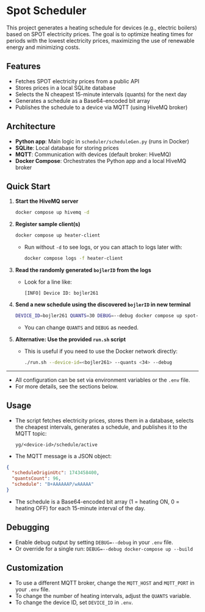 # Spot Scheduler

This project generates a heating schedule for devices (e.g., electric boilers) based on SPOT electricity prices. The goal is to optimize heating times for periods with the lowest electricity prices, maximizing the use of renewable energy and minimizing costs.

## Features
- Fetches SPOT electricity prices from a public API
- Stores prices in a local SQLite database
- Selects the N cheapest 15-minute intervals (quants) for the next day
- Generates a schedule as a Base64-encoded bit array
- Publishes the schedule to a device via MQTT (using HiveMQ broker)

## Architecture
- **Python app**: Main logic in `scheduler/scheduleGen.py` (runs in Docker)
- **SQLite**: Local database for storing prices
- **MQTT**: Communication with devices (default broker: HiveMQ)
- **Docker Compose**: Orchestrates the Python app and a local HiveMQ broker

## Quick Start

1. **Start the HiveMQ server**
   ```sh
   docker compose up hivemq -d
   ```

2. **Register sample client(s)**
   ```sh
   docker compose up heater-client
   ```
   - Run without `-d` to see logs, or you can attach to logs later with:
     ```sh
     docker compose logs -f heater-client
     ```

3. **Read the randomly generated `bojlerID` from the logs**
   - Look for a line like:
     ```
     [INFO] Device ID: bojler261
     ```

4. **Send a new schedule using the discovered `bojlerID` in new terminal**
   ```sh
   DEVICE_ID=bojler261 QUANTS=30 DEBUG=--debug docker compose up spot-scheduler
   ```
   - You can change `QUANTS` and `DEBUG` as needed.

5. **Alternative: Use the provided `run.sh` script**
   - This is useful if you need to use the Docker network directly:
     ```sh
     ./run.sh --device-id=<bojler261> --quants <34> --debug
     ```

---

- All configuration can be set via environment variables or the `.env` file.
- For more details, see the sections below.

## Usage

- The script fetches electricity prices, stores them in a database, selects the cheapest intervals, generates a schedule, and publishes it to the MQTT topic:
  
  `yg/<device-id>/schedule/active`

- The MQTT message is a JSON object:

```json
{
  "scheduleOriginUtc": 1743458400,
  "quantsCount": 96,
  "schedule": "B+AAAAAAP/wAAAAA"
}
```

- The schedule is a Base64-encoded bit array (1 = heating ON, 0 = heating OFF) for each 15-minute interval of the day.

## Debugging

- Enable debug output by setting `DEBUG=--debug` in your `.env` file.
- Or override for a single run: `DEBUG=--debug docker-compose up --build`

## Customization
- To use a different MQTT broker, change the `MQTT_HOST` and `MQTT_PORT` in your `.env` file.
- To change the number of heating intervals, adjust the `QUANTS` variable.
- To change the device ID, set `DEVICE_ID` in `.env`.
